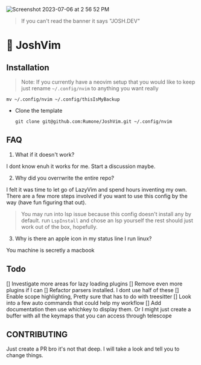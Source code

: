 ![Screenshot 2023-07-06 at 2 56 52 PM](https://github.com/Rumone/JoshNvim/assets/63555633/9a3adb41-a686-4b3c-9d6d-afe3ba7be54e)
> If you can't read the banner it says "JOSH.DEV"

# 🫣 JoshVim 

## Installation
> Note: If you currently have a neovim setup that you would like to keep just rename `~/.config/nvim` to anything you want really
```
mv ~/.config/nvim ~/.config/thisIsMyBackup
```
- Clone the template
  ```
  git clone git@github.com:Rumone/JoshVim.git ~/.config/nvim
  ```

## FAQ
1. What if it doesn't work?

I dont know enuh it works for me. Start a discussion maybe.

2. Why did you overrwrite the entire repo?

I felt it was time to let go of LazyVim and spend hours inventing my own. There are a few more steps involved if you want to use this config by the way (have fun figuring that out).
> You may run into lsp issue because this config doesn't install any by default. run `LspInstall` and chose an lsp yourself the rest should just work out of the box, hopefully.

3. Why is there an apple icon in my status line I run linux?

You machine is secretly a macbook

## Todo
[] Investigate more areas for lazy loading plugins
[] Remove even more plugins if I can
[] Refactor parsers installed. I dont use half of these
[] Enable scope highlighting, Pretty sure that has to do with treesitter
[] Look into a few auto commands that could help my workflow
[] Add documentation then use whichkey to display them. Or I might just create a buffer with all the keymaps that you can access through telescope

## CONTRIBUTING
Just create a PR bro it's not that deep. I will take a look and tell you to change things.
